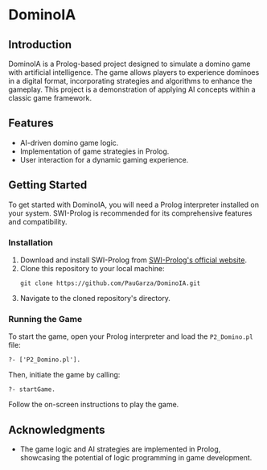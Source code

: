 # DominoIA

## Introduction

DominoIA is a Prolog-based project designed to simulate a domino game with artificial intelligence. The game allows players to experience dominoes in a digital format, incorporating strategies and algorithms to enhance the gameplay. This project is a demonstration of applying AI concepts within a classic game framework.

## Features

- AI-driven domino game logic.
- Implementation of game strategies in Prolog.
- User interaction for a dynamic gaming experience.

## Getting Started

To get started with DominoIA, you will need a Prolog interpreter installed on your system. SWI-Prolog is recommended for its comprehensive features and compatibility.

### Installation

1. Download and install SWI-Prolog from [SWI-Prolog's official website](https://www.swi-prolog.org/Download.html).
2. Clone this repository to your local machine:
   ```
   git clone https://github.com/PauGarza/DominoIA.git
   ```
3. Navigate to the cloned repository's directory.

### Running the Game

To start the game, open your Prolog interpreter and load the `P2_Domino.pl` file:
```
?- ['P2_Domino.pl'].
```
Then, initiate the game by calling:
```
?- startGame.
```
Follow the on-screen instructions to play the game.

## Acknowledgments

- The game logic and AI strategies are implemented in Prolog, showcasing the potential of logic programming in game development.
